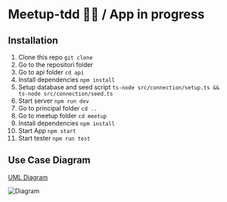 # Meetup-tdd 💃🕺 / App in progress

## Installation



1. Clone this repo ` git clone `
2. Go to the repositori folder
3. Go to api folder `cd api`
4. Install dependencies `npm install`
5. Setup database and seed script `ts-node src/connection/setup.ts && ts-node src/connection/seed.ts`
6. Start server `npm run dev`
7. Go to principal folder `cd ..`
8. Go to meetup folder `cd meetup`
9. Install dependencies `npm install`
10. Start App `npm start`
11. Start tester `npm run test`

## Use Case Diagram
[UML Diagram](https://lucid.app/lucidchart/2462731b-144b-48e7-95d9-53040c92af52/edit?invitationId=inv_c316cc78-7a3a-48cb-8ebd-68cb20c6d969)

![Diagram](meetup/assets/diagram.jpeg)

